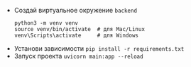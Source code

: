 <ul>
<li>
  Создай виртуальное окружение <code>backend</code>
  <pre><code>python3 -m venv venv
source venv/bin/activate  # для Mac/Linux
venv\Scripts\activate     # для Windows
</code></pre>
</li>
<li>
  Установи зависимости <code>pip install -r requirements.txt</code>
</li>
<li>
  Запуск проекта <code>uvicorn main:app --reload</code>
</li>
</ul>
